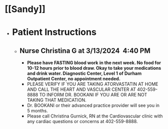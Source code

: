 # [[Sandy]]
- # Patient Instructions
	- ## Nurse Christina G at 3/13/2024  4:40 PM
		- **Please have FASTING blood work** **in the next week. No food for 10-12 hours prior to blood draw. Okay to take your medications and drink water. Diagnostic Center, Level 1 of Durham Outpatient Center, no appointment needed.**
		- PLEASE VERIFY IF YOU ARE TAKING ATORVASTATIN AT HOME AND CALL THE HEART AND VASCULAR CENTER AT 402-559-8888 TO INFORM DR. BOOKANI IF YOU ARE OR ARE NOT TAKING THAT MEDICATION.
		- Dr. BOOKANI or their advanced practice provider will see you in 5 months.
		- Please call Christina Gurnick, RN at the Cardiovascular clinic with any cardiac questions or concerns at 402-559-8888.